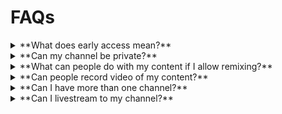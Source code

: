 # FAQs

<details close>
  <summary>**What does early access mean?**</summary>
  Early access means that you're previewing a version of Flipside Studio that isn't publicly released.  It's a sneak peek of what we're currently working on where you get to try out new features. We want to know what you think, how to make things better, or features you might really want. Your input will help shape the version that we'll be releasing publicly in the near future.
</details>

<details close>
  <summary>**Can my channel be private?**</summary>
  Channels are public, but viewers can only access your channel through a shared post.  If you don’t publish a post, then your channel can only be viewed by you.
</details>

<details close>
  <summary>**What can people do with my content if I allow remixing?**</summary>
  Anything!  By allowing remixing, you’re giving a copy of your content to any user that chooses to remix it.  They can use it as a base for their own content to capture and post to their channel. Viewers will see a link to your original post on the new post’s details screen, and can also see the remixes of your post from there as well.  
</details>

<details close>
  <summary>**Can people record video of my content?**</summary>
  Yes, anyone can record video of content posted to your channel.
</details>

<details close>
  <summary>**Can I have more than one channel?**</summary>
  At this time, you can only have one channel per user but if you would like to request to have more than one, please contact us at support@flipsidexr.com to help us gauge demand for that ability.
</details>

<details close>
  <summary>**Can I livestream to my channel?**</summary>
  At this time, you are limited to recorded posts. However, we are working on adding live streaming in a future update. 
</details>
